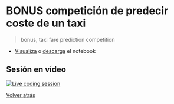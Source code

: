 # BONUS competición de predecir coste de un taxi

> bonus, taxi fare prediction competition

- [Visualiza][notebook-visualize] o [descarga][notebook-download] el notebook

## Sesión en vídeo

[![Live coding session][youtube-image]][youtube-video]

[Volver atrás](../.)

<!-- LINKS -->

[notebook-visualize]:new-york-city-taxi-fare-prediction.html
[notebook-download]:new-york-city-taxi-fare-prediction.ipynb
[youtube-image]:http://img.youtube.com/vi/foo/0.jpg
[youtube-video]:https://youtu.be/foo
